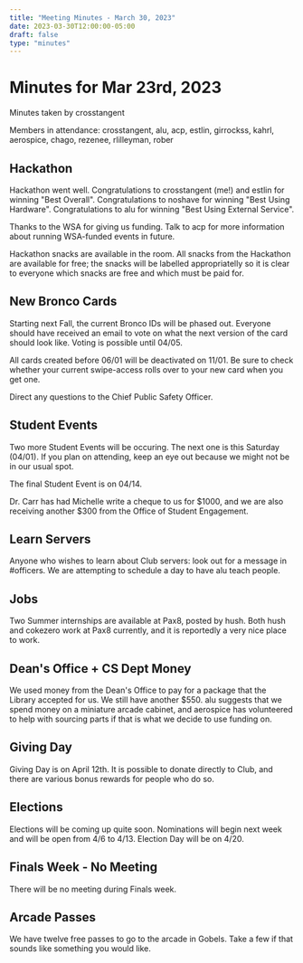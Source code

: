 ```yaml
---
title: "Meeting Minutes - March 30, 2023"
date: 2023-03-30T12:00:00-05:00
draft: false
type: "minutes"
---
```


# Minutes for Mar 23rd, 2023

Minutes taken by crosstangent

Members in attendance: crosstangent, alu, acp, estlin, girrockss, kahrl, aerospice, chago, rezenee, rlilleyman, rober

## Hackathon

Hackathon went well. Congratulations to crosstangent (me!) and estlin for winning "Best Overall". Congratulations to noshave for winning "Best Using Hardware". Congratulations to alu for winning "Best Using External Service".

Thanks to the WSA for giving us funding. Talk to acp for more information about running WSA-funded events in future.

Hackathon snacks are available in the room. All snacks from the Hackathon are available for free; the snacks will be labelled appropriatelly so it is clear to everyone which snacks are free and which must be paid for.

## New Bronco Cards

Starting next Fall, the current Bronco IDs will be phased out. Everyone should have received an email to vote on what the next version of the card should look like. Voting is possible until 04/05.

All cards created before 06/01 will be deactivated on 11/01. Be sure to check whether your current swipe-access rolls over to your new card when you get one.

Direct any questions to the Chief Public Safety Officer.

## Student Events

Two more Student Events will be occuring. The next one is this Saturday (04/01). If you plan on attending, keep an eye out because we might not be in our usual spot.

The final Student Event is on 04/14.

Dr. Carr has had Michelle write a cheque to us for $1000, and we are also receiving another $300 from the Office of Student Engagement.

## Learn Servers

Anyone who wishes to learn about Club servers: look out for a message in #officers. We are attempting to schedule a day to have alu teach people.

## Jobs

Two Summer internships are available at Pax8, posted by hush. Both hush and cokezero work at Pax8 currently, and it is reportedly a very nice place to work.

## Dean's Office + CS Dept Money

We used money from the Dean's Office to pay for a package that the Library accepted for us. We still have another $550. alu suggests that we spend money on a miniature arcade cabinet, and aerospice has volunteered to help with sourcing parts if that is what we decide to use funding on.

## Giving Day

Giving Day is on April 12th. It is possible to donate directly to Club, and there are various bonus rewards for people who do so.

## Elections

Elections will be coming up quite soon. Nominations will begin next week and will be open from 4/6 to 4/13. Election Day will be on 4/20.

## Finals Week - No Meeting

There will be no meeting during Finals week.

## Arcade Passes

We have twelve free passes to go to the arcade in Gobels. Take a few if that sounds like something you would like.